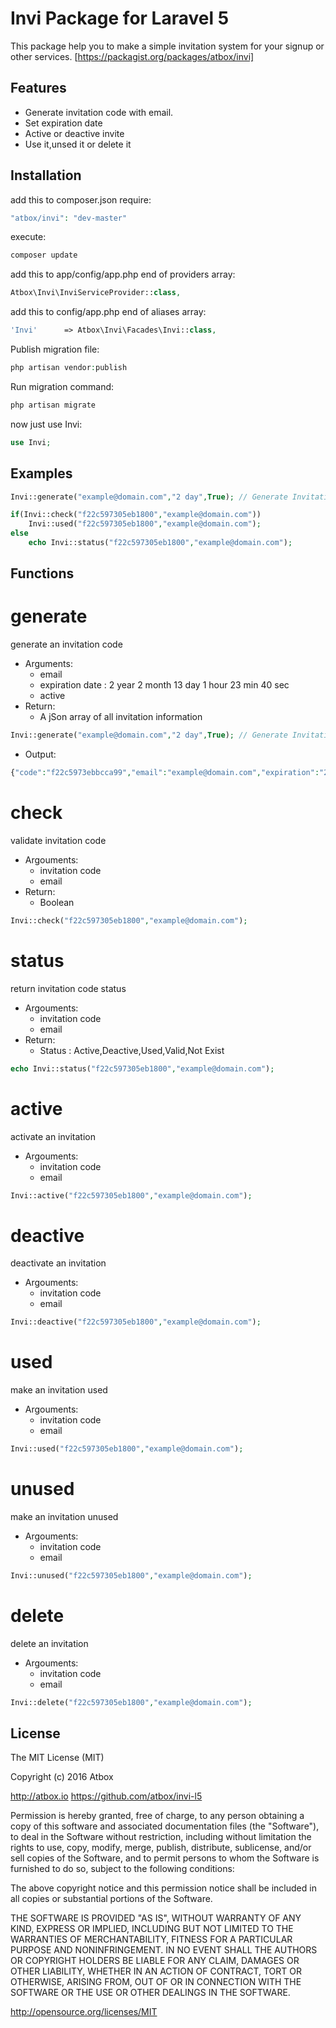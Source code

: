 # Invi Package for Laravel 5 #

This package help you to make a simple invitation system for your signup or other services.
[https://packagist.org/packages/atbox/invi]

## Features ##
- Generate invitation code with email.
- Set expiration date
- Active or deactive invite
- Use it,unsed it or delete it

## Installation ##
add this to composer.json require:
```php
"atbox/invi": "dev-master"
```

execute:
```php
composer update
```

add this to app/config/app.php end of providers array:
```php
Atbox\Invi\InviServiceProvider::class,
```

add this to config/app.php end of aliases array:
```php
'Invi'      => Atbox\Invi\Facades\Invi::class,
```

Publish migration file:
```php
php artisan vendor:publish
```

Run migration command:
```php
php artisan migrate
```

now just use Invi:

```php
use Invi;
```

## Examples ##


```php
Invi::generate("example@domain.com","2 day",True); // Generate Invitation

if(Invi::check("f22c597305eb1800","example@domain.com"))
	Invi::used("f22c597305eb1800","example@domain.com");
else
	echo Invi::status("f22c597305eb1800","example@domain.com");
```


## Functions ##

generate
==
generate an invitation code
- Arguments:
	- email
	- expiration date : 2 year 2 month 13 day 1 hour 23 min 40 sec
	- active
- Return:
	- A jSon array of all invitation information

```php
Invi::generate("example@domain.com","2 day",True); // Generate Invitation
```
- Output:

```php
{"code":"f22c5973ebbcca99","email":"example@domain.com","expiration":"2013-05-10 15:58:41 ","active":true,"used":"0"}
```

check
===
validate invitation code
- Argouments:
	- invitation code
	- email
- Return:
	- Boolean


```php
Invi::check("f22c597305eb1800","example@domain.com");
```

status
===
return invitation code status
- Argouments:
	- invitation code
	- email
- Return:
	- Status :  Active,Deactive,Used,Valid,Not Exist

```php
echo Invi::status("f22c597305eb1800","example@domain.com");
```

active
===
activate an invitation
- Argouments:
	- invitation code
	- email

```php
Invi::active("f22c597305eb1800","example@domain.com");
```

deactive
===
deactivate an invitation
- Argouments:
	- invitation code
	- email

```php
Invi::deactive("f22c597305eb1800","example@domain.com");
```

used
==
make an invitation used
- Argouments:
	- invitation code
	- email

```php
Invi::used("f22c597305eb1800","example@domain.com");
```

unused
==
make an invitation unused
- Argouments:
	- invitation code
	- email

```php
Invi::unused("f22c597305eb1800","example@domain.com");
```

delete
==
delete an invitation
- Argouments:
	- invitation code
	- email

```php
Invi::delete("f22c597305eb1800","example@domain.com");
```


## License ##

The MIT License (MIT)

Copyright (c) 2016 Atbox

http://atbox.io
https://github.com/atbox/invi-l5

Permission is hereby granted, free of charge, to any person obtaining a copy of
this software and associated documentation files (the "Software"), to deal in
the Software without restriction, including without limitation the rights to use,
copy, modify, merge, publish, distribute, sublicense, and/or sell copies of
the Software, and to permit persons to whom the Software is furnished to do so,
subject to the following conditions:

The above copyright notice and this permission notice shall be included in all
copies or substantial portions of the Software.

THE SOFTWARE IS PROVIDED "AS IS", WITHOUT WARRANTY OF ANY KIND,
EXPRESS OR IMPLIED, INCLUDING BUT NOT LIMITED TO THE WARRANTIES OF MERCHANTABILITY,
FITNESS FOR A PARTICULAR PURPOSE AND NONINFRINGEMENT. IN NO EVENT SHALL THE AUTHORS
OR COPYRIGHT HOLDERS BE LIABLE FOR ANY CLAIM, DAMAGES OR OTHER LIABILITY, WHETHER IN
AN ACTION OF CONTRACT, TORT OR OTHERWISE, ARISING FROM, OUT OF OR IN CONNECTION WITH
THE SOFTWARE OR THE USE OR OTHER DEALINGS IN THE SOFTWARE.

http://opensource.org/licenses/MIT

